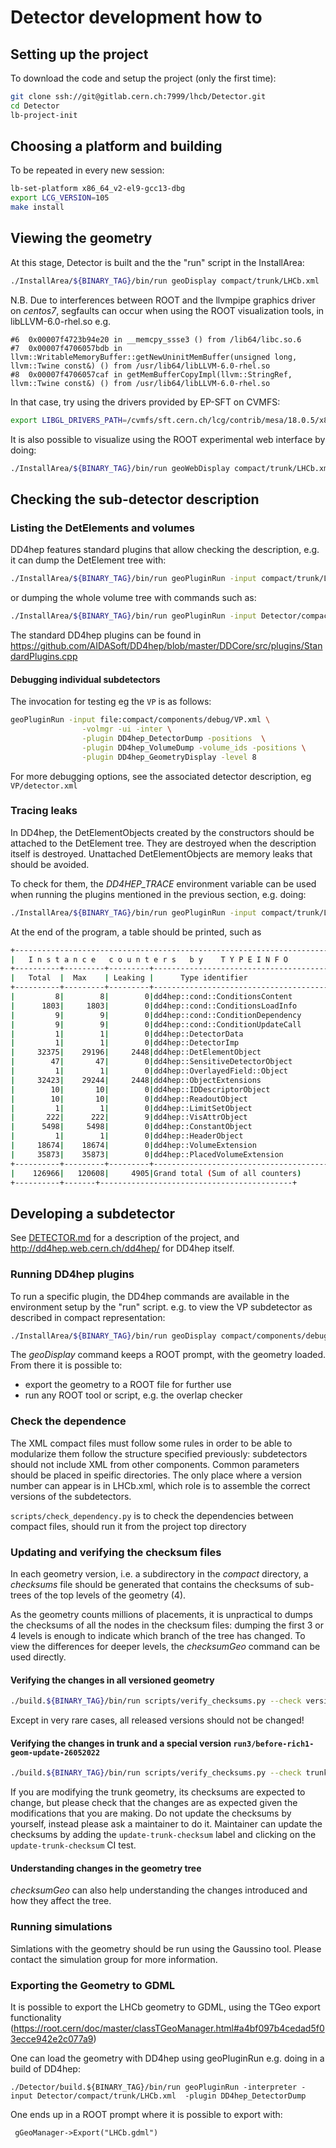 # Detector development how to

## Setting up the project

To download the code and setup the project (only the first time):

```sh
git clone ssh://git@gitlab.cern.ch:7999/lhcb/Detector.git
cd Detector
lb-project-init
```

## Choosing a platform and building

To be repeated in every new session:

```sh
lb-set-platform x86_64_v2-el9-gcc13-dbg
export LCG_VERSION=105
make install
```

## Viewing the geometry

At this stage, Detector is built and the the "run" script in the InstallArea:

```sh
./InstallArea/${BINARY_TAG}/bin/run geoDisplay compact/trunk/LHCb.xml
```

N.B. Due to interferences between ROOT and the llvmpipe graphics driver on *centos7*, segfaults can occur when using the ROOT visualization tools, in libLLVM-6.0-rhel.so e.g.

```log
#6  0x00007f4723b94e20 in __memcpy_ssse3 () from /lib64/libc.so.6
#7  0x00007f4706057bdb in llvm::WritableMemoryBuffer::getNewUninitMemBuffer(unsigned long, llvm::Twine const&) () from /usr/lib64/libLLVM-6.0-rhel.so
#8  0x00007f4706057caf in getMemBufferCopyImpl(llvm::StringRef, llvm::Twine const&) () from /usr/lib64/libLLVM-6.0-rhel.so
```

In that case, try using the drivers provided by EP-SFT on CVMFS:

```sh
export LIBGL_DRIVERS_PATH=/cvmfs/sft.cern.ch/lcg/contrib/mesa/18.0.5/x86_64-centos7/lib64/dri
```

It is also possible to visualize using the ROOT experimental web interface by doing:

```sh
./InstallArea/${BINARY_TAG}/bin/run geoWebDisplay compact/trunk/LHCb.xml
```

## Checking the sub-detector description

### Listing the DetElements and volumes

DD4hep features standard plugins that allow checking the description, e.g. it can dump the DetElement tree with:

```sh
./InstallArea/${BINARY_TAG}/bin/run geoPluginRun -input compact/trunk/LHCb.xml -destroy -plugin DD4hep_DetectorDump --level 10
```

or dumping the whole volume tree with commands such as:

```sh
./InstallArea/${BINARY_TAG}/bin/run geoPluginRun -input Detector/compact/trunk/LHCb.xml -plugin DD4hep_VolumeDump --shapes --positions --level 10 --pointers
```

The standard DD4hep plugins can be found in https://github.com/AIDASoft/DD4hep/blob/master/DDCore/src/plugins/StandardPlugins.cpp

#### Debugging individual subdetectors
The invocation for testing eg the `VP` is as follows:
```sh
geoPluginRun -input file:compact/components/debug/VP.xml \
                -volmgr -ui -inter \
                -plugin DD4hep_DetectorDump -positions  \
                -plugin DD4hep_VolumeDump -volume_ids -positions \
                -plugin DD4hep_GeometryDisplay -level 8
```
For more debugging options, see the associated detector description, eg `VP/detector.xml`

### Tracing leaks

In DD4hep, the DetElementObjects created by the constructors should be attached to the DetElement tree.
They are destroyed when the description itself is destroyed. Unattached DetElementObjects are memory leaks that should be avoided.

To check for them, the *DD4HEP_TRACE* environment variable can be used when running the plugins mentioned in the previous section, e.g. doing:

```sh
./InstallArea/${BINARY_TAG}/bin/run geoPluginRun -input compact/trunk/LHCb.xml -destroy -plugin DD4hep_DetectorDump --level 10
```

At the end of the program, a table should be printed, such as
```sh
+--------------------------------------------------------------------------+
|   I n s t a n c e   c o u n t e r s   b y    T Y P E I N F O             |
+----------+---------+---------+-------------------------------------------+
|   Total  |  Max    | Leaking |      Type identifier                      |
+----------+---------+---------+-------------------------------------------+
|         8|        8|        0|dd4hep::cond::ConditionsContent
|      1803|     1803|        0|dd4hep::cond::ConditionsLoadInfo
|         9|        9|        0|dd4hep::cond::ConditionDependency
|         9|        9|        0|dd4hep::cond::ConditionUpdateCall
|         1|        1|        0|dd4hep::DetectorData
|         1|        1|        0|dd4hep::DetectorImp
|     32375|    29196|     2448|dd4hep::DetElementObject
|        47|       47|        0|dd4hep::SensitiveDetectorObject
|         1|        1|        0|dd4hep::OverlayedField::Object
|     32423|    29244|     2448|dd4hep::ObjectExtensions
|        10|       10|        0|dd4hep::IDDescriptorObject
|        10|       10|        0|dd4hep::ReadoutObject
|         1|        1|        0|dd4hep::LimitSetObject
|       222|      222|        9|dd4hep::VisAttrObject
|      5498|     5498|        0|dd4hep::ConstantObject
|         1|        1|        0|dd4hep::HeaderObject
|     18674|    18674|        0|dd4hep::VolumeExtension
|     35873|    35873|        0|dd4hep::PlacedVolumeExtension
+----------+---------+---------+-------------------------------------------+
|    126966|   120608|     4905|Grand total (Sum of all counters)
+----------+-------+-------------------------------------------+
```


## Developing a subdetector

See [DETECTOR.md](doc/DETECTOR.md) for a description of the project, and  <http://dd4hep.web.cern.ch/dd4hep/> for DD4hep itself.

### Running DD4hep plugins

To run a specific plugin, the DD4hep commands are available in the environment setup by the "run" script.
e.g. to view the VP subdetector as described in compact representation:

```sh
./InstallArea/${BINARY_TAG}/bin/run geoDisplay compact/components/debug/VP.xml
```

The *geoDisplay* command keeps a ROOT prompt, with the geometry loaded. From there it is possible to:

  * export the geometry to a ROOT file for further use
  * run any ROOT tool or script, e.g. the overlap checker

### Check the dependence

The XML compact files must follow some rules in order to be able to modularize them follow the structure specified previously: subdetectors should not include XML from other components. Common parameters should be placed in speific directories. The only place where a version number can appear is in LHCb.xml, which role is to assemble the correct versions of the subdetectors.

`scripts/check_dependency.py` is to check the dependencies between compact files, should run it from the project top directory

### Updating and verifying the checksum files

In each geometry version, i.e. a subdirectory in the *compact* directory, a *checksums* file should be generated that contains
the checksums of sub-trees of the top levels of the geometry (4).

As the geometry counts millions of placements, it is unpractical to dumps the checksums of all the nodes in the checksum files: dumping the first 3 or 4 levels is enough to indicate which branch of the tree has changed. To view the differences for deeper levels, the *checksumGeo* command can be used directly.

#### Verifying the changes in all versioned geometry

```sh
./build.${BINARY_TAG}/bin/run scripts/verify_checksums.py --check version
```
Except in very rare cases, all released versions should not be changed!

#### Verifying the changes in trunk and a special version `run3/before-rich1-geom-update-26052022`

```sh
./build.${BINARY_TAG}/bin/run scripts/verify_checksums.py --check trunk
```
If you are modifying the trunk geometry, its checksums are expected to change, but please check that the changes are as expected given the modifications that you are making. Do not update the checksums by yourself, instead please ask a maintainer to do it. Maintainer can update the checksums by adding the `update-trunk-checksum` label and clicking on the `update-trunk-checksum` CI test.

#### Understanding changes in the geometry tree

*checksumGeo* can also help understanding the changes introduced and how they affect the tree.

### Running simulations

Simlations with the geometry should be run using the Gaussino tool. Please contact the simulation group for more information.

### Exporting the Geometry to GDML

It is possible to export the LHCb geometry to GDML, using the TGeo export functionality
(https://root.cern/doc/master/classTGeoManager.html#a4bf097b4cedad5f03ecce942e2c077a9)


One can load the geometry with DD4hep using geoPluginRun e.g. doing in a build of DD4hep:

```
./Detector/build.${BINARY_TAG}/bin/run geoPluginRun -interpreter -input Detector/compact/trunk/LHCb.xml  -plugin DD4hep_DetectorDump
```

One ends up in a ROOT prompt where it is possible to export with:

```
 gGeoManager->Export("LHCb.gdml")
 ```
